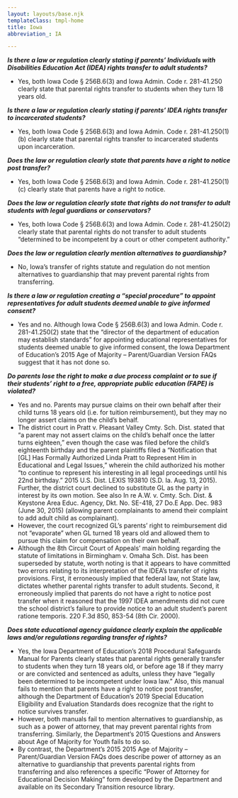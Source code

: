 ```yaml
---
layout: layouts/base.njk
templateClass: tmpl-home
title: Iowa
abbreviation_: IA

---
```

**_Is there a law or regulation clearly stating if parents’ Individuals with Disabilities Education Act (IDEA) rights transfer to adult students?_**	

* Yes, both Iowa Code § 256B.6(3) and Iowa Admin. Code r. 281-41.250 clearly state that parental rights transfer to students when they turn 18 years old.

**_Is there a law or regulation clearly stating if parents’ IDEA rights transfer to incarcerated students?_**	

* Yes, both Iowa Code § 256B.6(3) and Iowa Admin. Code r. 281-41.250(1)(b) clearly state that parental rights transfer to incarcerated students upon incarceration.

**_Does the law or regulation clearly state that parents have a right to notice post transfer?_**	

* Yes, both Iowa Code § 256B.6(3) and Iowa Admin. Code r. 281-41.250(1)(c) clearly state that parents have a right to notice. 

**_Does the law or regulation clearly state that rights do not transfer to adult students with legal guardians or conservators?_**	

* Yes, both Iowa Code § 256B.6(3) and Iowa Admin. Code r. 281-41.250(2) clearly state that parental rights do not transfer to adult students “determined to be incompetent by a court or other competent authority.” 

**_Does the law or regulation clearly mention alternatives to guardianship?_**	

* No, Iowa’s transfer of rights statute and regulation do not mention alternatives to guardianship that may prevent parental rights from transferring.

**_Is there a law or regulation creating a “special procedure”  to appoint representatives for adult students deemed unable to give informed consent?_** 	

* Yes and no. Although Iowa Code § 256B.6(3) and Iowa Admin. Code r. 281-41.250(2) state that the “director of the department of education may establish standards” for appointing educational representatives for students deemed unable to give informed consent, the Iowa Department of Education’s 2015 Age of Majority – Parent/Guardian Version FAQs suggest that it has not done so. 

**_Do parents lose the right to make a due process complaint or to sue if their students’ right to a free, appropriate public education (FAPE) is violated?_**	

* Yes and no. Parents may pursue claims on their own behalf after their child turns 18 years old (i.e. for tuition reimbursement), but they may no longer assert claims on the child’s behalf.
* The district court in Pratt v. Pleasant Valley Cmty. Sch. Dist. stated that “a parent may not assert claims on the child’s behalf once the latter turns eighteen,” even though the case was filed before the child’s eighteenth birthday and the parent plaintiffs filed a “Notification that \[GL\] Has Formally Authorized Linda Pratt to Represent Him in Educational and Legal Issues,” wherein the child authorized his mother “to continue to represent his interesting in all legal proceedings until his 22nd birthday.” 2015 U.S. Dist. LEXIS 193810 (S.D. Ia. Aug. 13, 2015). Further, the district court declined to substitute GL as the party in interest by its own motion. See also In re A.W. v. Cmty. Sch. Dist. & Keystone Area Educ. Agency, Dkt. No. SE-418, 27 Do.E App. Dec. 983 (June 30, 2015) (allowing parent complainants to amend their complaint to add adult child as complainant). 
* However, the court recognized GL’s parents’ right to reimbursement did not “evaporate” when GL turned 18 years old and allowed them to pursue this claim for compensation on their own behalf.
* Although the 8th Circuit Court of Appeals’ main holding regarding the statute of limitations in Birmingham v. Omaha Sch. Dist. has been superseded by statute, worth noting is that it appears to have committed two errors relating to its interpretation of the IDEA’s transfer of rights provisions. First, it erroneously implied that federal law, not State law, dictates whether parental rights transfer to adult students. Second, it erroneously implied that parents do not have a right to notice post transfer when it reasoned that the 1997 IDEA amendments did not cure the school district’s failure to provide notice to an adult student’s parent ratione temporis. 220 F.3d 850, 853-54 (8th Cir. 2000).

**_Does state educational agency guidance clearly explain the applicable laws and/or regulations regarding transfer of rights?_**	

* Yes, the Iowa Department of Education’s 2018 Procedural Safeguards Manual for Parents clearly states that parental rights generally transfer to students when they turn 18 years old, or before age 18 if they marry or are convicted and sentenced as adults, unless they have “legally been determined to be incompetent under Iowa law.” Also, this manual fails to mention that parents have a right to notice post transfer, although the Department of Education’s 2019 Special Education Eligibility and Evaluation Standards does recognize that the right to notice survives transfer.
* However, both manuals fail to mention alternatives to guardianship, as such as a power of attorney, that may prevent parental rights from transferring. Similarly, the Department’s 2015 Questions and Answers about Age of Majority for Youth fails to do so.   
* By contrast, the Department’s 2015 2015 Age of Majority – Parent/Guardian Version FAQs does describe power of attorney as an alternative to guardianship that prevents parental rights from transferring and also references a specific “Power of Attorney for Educational Decision Making” form developed by the Department and available on its Secondary Transition resource library.